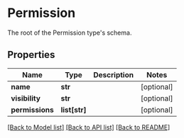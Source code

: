 # Permission

The root of the Permission type's schema.
## Properties
Name | Type | Description | Notes
------------ | ------------- | ------------- | -------------
**name** | **str** |  | [optional] 
**visibility** | **str** |  | [optional] 
**permissions** | **list[str]** |  | [optional] 

[[Back to Model list]](../README.md#documentation-for-models) [[Back to API list]](../README.md#documentation-for-api-endpoints) [[Back to README]](../README.md)


